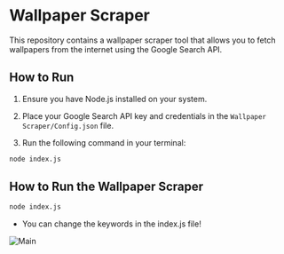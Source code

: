 # Wallpaper Scraper

This repository contains a wallpaper scraper tool that allows you to fetch wallpapers from the internet using the Google Search API. 

## How to Run

1. Ensure you have Node.js installed on your system.

2. Place your Google Search API key and credentials in the `Wallpaper Scraper/Config.json` file.

3. Run the following command in your terminal:

```bash
node index.js
```


## How to Run the Wallpaper Scraper

```bash
node index.js
```

- You can change the keywords in the index.js file!

![Main](https://github.com/Snoofz/Vencord-Theme-Library/assets/165219710/1efb7b5c-f975-49c6-8be4-636e7e70a492)
